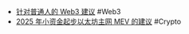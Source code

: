 - [针对普通人的 Web3 建议](https://x.com/wquguru/status/1976527798237036908) #Web3
- [2025 年小资金起步以太坊主网 MEV 的建议](https://x.com/mev15_eth/status/1981381360792019403) #Crypto